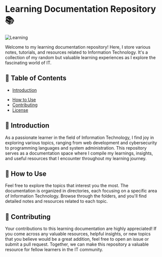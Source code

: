 # Learning Documentation Repository 📚

![Learning](https://img.shields.io/badge/Learning-Documentation-blue)

Welcome to my learning documentation repository! Here, I store various notes, tutorials, and resources related to Information Technology. It's a collection of my random but valuable learning experiences as I explore the fascinating world of IT.

## 📖 Table of Contents

- [Introduction](#introduction)
<!-- - [Topics Covered](#topics-covered) -->
- [How to Use](#how-to-use)
- [Contributing](#contributing)
- [License](#license)


## 🌟 Introduction

As a passionate learner in the field of Information Technology, I find joy in exploring various topics, ranging from web development and cybersecurity to programming languages and system administration. This repository serves as a documentation space where I compile my learnings, insights, and useful resources that I encounter throughout my learning journey.

<!-- ## 📚 Topics Covered

The documentation in this repository encompasses a wide range of topics, including but not limited to:

- Web Development: HTML, CSS, JavaScript, Vue.js, React, etc.
- Programming Languages: C, Python, Java, JavaScript, etc.
- Cybersecurity: Ethical hacking, Network security, Security tools, etc.
- System Administration: Linux, Docker, Server management, etc.
- Data Science: Data analysis, Machine learning, Data visualization, etc.
- Software Engineering: Software design principles, Version control (Git), etc.
- and much more!

Each topic contains valuable notes, code snippets, and links to resources that have helped me understand and grow in the IT field. -->

## 🚀 How to Use

Feel free to explore the topics that interest you the most. The documentation is organized in directories, each focusing on a specific area of Information Technology. Browse through the folders, and you'll find detailed notes and resources related to each topic.

## 🤝 Contributing

Your contributions to this learning documentation are highly appreciated! If you come across any valuable resources, helpful insights, or new topics that you believe would be a great addition, feel free to open an issue or submit a pull request. Together, we can make this repository a valuable resource for fellow learners in the IT community.
